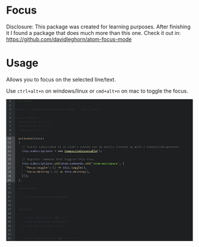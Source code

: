 # Focus

Disclosure: This package was created for learning purposes. After finishing it I found a package that does much more than this one. Check it out in: https://github.com/davidleghorn/atom-focus-mode

# Usage

Allows you to focus on the selected line/text.

Use `ctrl+alt+n` on windows/linux or `cmd+alt+n` on mac to toggle the focus.

![Focus example](https://raw.githubusercontent.com/diegobanos/focus/master/images/focus.png)
